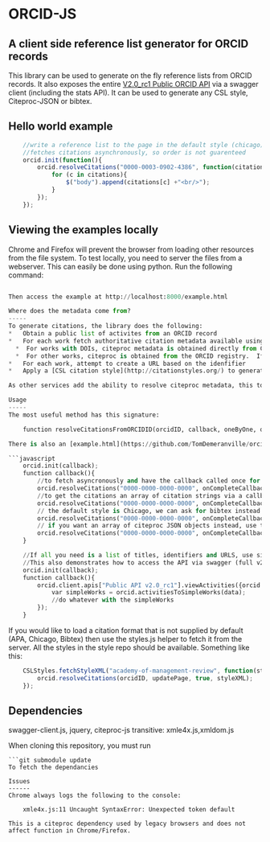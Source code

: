 ORCID-JS
========

A client side reference list generator for ORCID records
--------------------------------------------------------

This library can be used to generate on the fly reference lists from ORCID records.  It also exposes the entire [V2.0_rc1 Public ORCID API](https://pub.orcid.org/v2.0_rc1) via a swagger client (including the stats API).  It can be used to generate any CSL style, Citeproc-JSON or bibtex.

Hello world example
-------------------
```javascript
	//write a reference list to the page in the default style (chicago)
	//fetches citations asynchronously, so order is not guarenteed
	orcid.init(function(){
		orcid.resolveCitations("0000-0003-0902-4386", function(citations){
			for (c in citations){
				$("body").append(citations[c] +"<br/>");	
			}
		});		
	});
```

Viewing the examples locally
----------------------------
Chrome and Firefox will prevent the browser from loading other resources from the file system.  To test locally, you need to server the files from a webserver.  This can easily be done using python.  Run the following command:

```python -m SimpleHTTPServer

Then access the example at http://localhost:8000/example.html

Where does the metadata come from?
-----
To generate citations, the library does the following:
*	Obtain a public list of activites from an ORCID record
*	For each work fetch authoritative citation metadata available using the **prefered source**
  *  For works with DOIs, citeproc metadata is obtained directly from Crossref or Datacite
  *  For other works, citeproc is obtained from the ORCID registry.  If there is a BibTeX citation, this is transformed into Citeproc-JSON, otherwise ORCID work metadata is used
*	For each work, attempt to create a URL based on the idenfifier
*	Apply a [CSL citation style](http://citationstyles.org/) to generate reference list or BibTeX

As other services add the ability to resolve citeproc metadata, this tool will be updated to use it.

Usage
-----
The most useful method has this signature:

	function resolveCitationsFromORCIDID(orcidID, callback, oneByOne, optionalCitationStyle, returnCiteprocObjects)

There is also an [example.html](https://github.com/TomDemeranville/orcid-js/blob/master/example.html) page

```javascript
	orcid.init(callback);
	function callback(){
		//to fetch asyncronously and have the callback called once for each citation (recommended) use:
		orcid.resolveCitations("0000-0000-0000-0000", onCompleteCallback, true);
		//to get the citations an array of citation strings via a callback as a batch use:
		orcid.resolveCitations("0000-0000-0000-0000", onCompleteCallback, false);
		// the default style is Chicago, we can ask for bibtex instead like this:
		orcid.resolveCitations("0000-0000-0000-0000", onCompleteCallback, false, orcid.styleBibtex);
		// if you want an array of citeproc JSON objects instead, use this:
		orcid.resolveCitations("0000-0000-0000-0000", onCompleteCallback, true, "", true);	
	}

	//If all you need is a list of titles, identifiers and URLS, use simpleWorks
	//This also demonstrates how to access the API via swagger (full v2.0 api is supported)
	orcid.init(callback);
	function callback(){
		orcid.client.apis["Public API v2.0_rc1"].viewActivities({orcid:"0000-0000-0000-0000"}, function(data) {
			var simpleWorks = orcid.activitiesToSimpleWorks(data);
			//do whatever with the simpleWorks
		});
	}
```

If you would like to load a citation format that is not supplied by default (APA, Chicago, Bibtex) then use the styles.js helper to fetch it from the server.  All the styles in the style repo should be available.  Something like this:

```javascript
	CSLStyles.fetchStyleXML("academy-of-management-review", function(styleXML){
		orcid.resolveCitations(orcidID, updatePage, true, styleXML);		
	});
```

Dependencies
------------
swagger-client.js, jquery, citeproc-js 
transitive: xmle4x.js,xmldom.js

When cloning this repository, you must run
```git submodule init
```git submodule update
To fetch the dependancies

Issues
------
Chrome always logs the following to the console:

	xmle4x.js:11 Uncaught SyntaxError: Unexpected token default

This is a citeproc dependency used by legacy browsers and does not affect function in Chrome/Firefox.